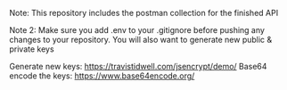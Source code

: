 Note: This repository includes the postman collection for the finished API

Note 2: Make sure you add .env to your .gitignore before pushing any changes to your repository. You will also want to generate new public & private keys

Generate new keys: https://travistidwell.com/jsencrypt/demo/
Base64 encode the keys: https://www.base64encode.org/